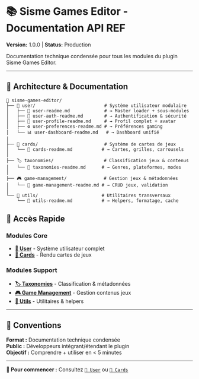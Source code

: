 # 📚 Sisme Games Editor - Documentation API REF

**Version:** 1.0.0 | **Status:** Production

Documentation technique condensée pour tous les modules du plugin Sisme Games Editor.

---

## 📂 Architecture & Documentation

```
📁 sisme-games-editor/
├── 👤 user/                          # Système utilisateur modulaire
│   ├── 📄 user-readme.md             # → Master loader + sous-modules
│   ├── 🔐 user-auth-readme.md        # → Authentification & sécurité
│   ├── 👤 user-profile-readme.md     # → Profil complet + avatar
│   ├── ⚙️ user-preferences-readme.md # → Préférences gaming
│   └── 📊 user-dashboard-readme.md   # → Dashboard unifié
│
├── 🎴 cards/                         # Système de cartes de jeux
│   └── 📄 cards-readme.md           # → Cartes, grilles, carrousels
│
├── 🏷️ taxonomies/                   # Classification jeux & contenus
│   └── 📄 taxonomies-readme.md      # → Genres, plateformes, modes
│
├── 🎮 game-management/              # Gestion jeux & métadonnées
│   └── 📄 game-management-readme.md # → CRUD jeux, validation
│
└── 🔧 utils/                        # Utilitaires transversaux
    └── 📄 utils-readme.md           # → Helpers, formatage, cache
```

## 🚀 Accès Rapide

### Modules Core
- **[👤 User](docs/user/user-readme.md)** - Système utilisateur complet
- **[🎴 Cards](docs/cards/cards-readme.md)** - Rendu cartes de jeux

### Modules Support  
- **[🏷️ Taxonomies](docs/taxonomies/taxonomies-readme.md)** - Classification & métadonnées
- **[🎮 Game Management](docs/game-management/game-management-readme.md)** - Gestion contenus jeux
- **[🔧 Utils](docs/utils/utils-readme.md)** - Utilitaires & helpers

---

## 📖 Conventions

**Format :** Documentation technique condensée  
**Public :** Développeurs intégrant/étendant le plugin  
**Objectif :** Comprendre + utiliser en < 5 minutes

---

**🎯 Pour commencer :** Consultez [`👤 User`](docs/user/user-readme.md) ou [`🎴 Cards`](docs/cards/cards-readme.md)
